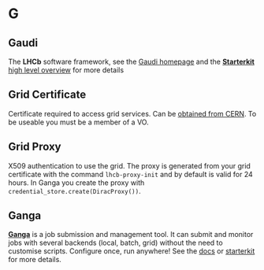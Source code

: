 # G

## Gaudi

The **LHCb** software framework, see the [Gaudi homepage](http://gaudi.web.cern.ch/gaudi/) and the [**Starterkit** high level overview](https://lhcb.github.io/starterkit-lessons/first-analysis-steps/davinci.html) for more details

## Grid Certificate 

Certificate required to access grid services. Can be [obtained from CERN](https://ca.cern.ch/ca/). To be useable you must be a member of a VO.

## Grid Proxy

X509 authentication to use the grid. The proxy is generated from your grid certificate with the command `lhcb-proxy-init` and by default is valid for 24 hours. In Ganga you create the proxy with `credential_store.create(DiracProxy())`.

## Ganga

[**Ganga**](https://github.com/ganga-devs/ganga) is a job submission and management tool. It can submit and monitor jobs with several backends (local, batch, grid) without the need to customise scripts. Configure once, run anywhere! See the [docs](https://ganga.readthedocs.io/en/latest/) or [starterkit](https://lhcb.github.io/starterkit-lessons/first-analysis-steps/davinci-grid.html) for more details.
